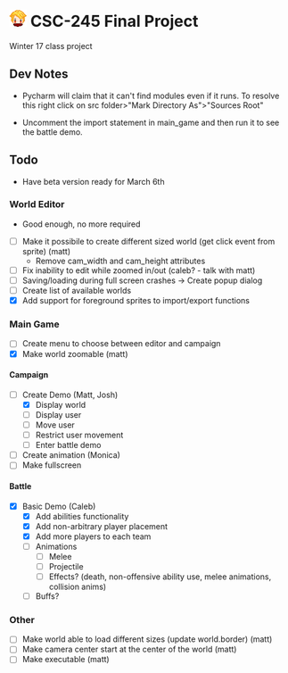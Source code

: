 # ![avatar](assets/images/avatar.png) CSC-245 Final Project
Winter 17 class project

## Dev Notes
- Pycharm will claim that it can't find modules even if it runs. To resolve this
right click on src folder>"Mark Directory As">"Sources Root"

- Uncomment the import statement in main_game and then run it to see the battle demo.

## Todo
- Have beta version ready for March 6th

### World Editor
- Good enough, no more required
- [ ] Make it possibile to create different sized world (get click event from sprite) (matt)
    - Remove cam_width and cam_height attributes
- [ ] Fix inability to edit while zoomed in/out (caleb? - talk with matt)
- [ ] Saving/loading during full screen crashes -> Create popup dialog
- [ ] Create list of available worlds
- [x] Add support for foreground sprites to import/export functions

### Main Game
- [ ] Create menu to choose between editor and campaign
- [x] Make world zoomable (matt)

#### Campaign
- [ ] Create Demo (Matt, Josh)
    - [x] Display world
    - [ ] Display user
    - [ ] Move user
    - [ ] Restrict user movement
    - [ ] Enter battle demo
- [ ] Create animation (Monica)
- [ ] Make fullscreen

#### Battle
- [x] Basic Demo (Caleb)
    - [x] Add abilities functionality
    - [x] Add non-arbitrary player placement
    - [x] Add more players to each team
    - [ ] Animations
        - [ ] Melee
        - [ ] Projectile
        - [ ] Effects? (death, non-offensive ability use, melee animations, collision anims)
    - [ ] Buffs?

### Other
- [ ] Make world able to load different sizes (update world.border) (matt)
- [ ] Make camera center start at the center of the world (matt)
- [ ] Make executable (matt)